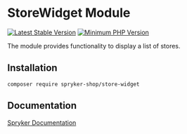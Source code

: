 # StoreWidget Module
[![Latest Stable Version](https://poser.pugx.org/spryker-shop/store-widget/v/stable.svg)](https://packagist.org/packages/spryker-shop/store-widget)
[![Minimum PHP Version](https://img.shields.io/badge/php-%3E%3D%208.0-8892BF.svg)](https://php.net/)

The module provides functionality to display a list of stores.

## Installation

```
composer require spryker-shop/store-widget
```

## Documentation

[Spryker Documentation](https://docs.spryker.com)
